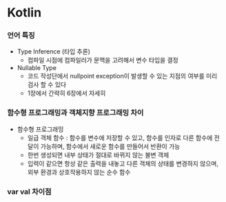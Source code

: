 # Kotlin

### 언어 특징
* Type Inference (타입 추론)
  * 컴파일 시점에 컴파일러가 문맥을 고려해서 변수 타입을 결정
* Nullable Type
  * 코드 작성단에서 nullpoint exception이 발생할 수 있는 지점의 여부를 미리 검사 할 수 있다
  * 1장에서 간략히 6장에서 자세히

### 함수형 프로그래밍과 객체지향 프로그래밍 차이
* 함수형 프로그래밍
  * 일급 객체 함수 : 함수를 변수에 저장할 수 있고, 함수를 인자로 다른 함수에 전달이 가능하며, 함수에서 새로운 함수를 만들어서 반환이 가능
  * 한번 생성되면 내부 상태가 절대로 바뀌지 않는 불변 객체
  * 입력이 같으면 항상 같은 출력을 내놓고 다른 객체의 상태를 변경하지 않으며, 외부 환경과 상호작용하지 않는 순수 함수

### var val 차이점

